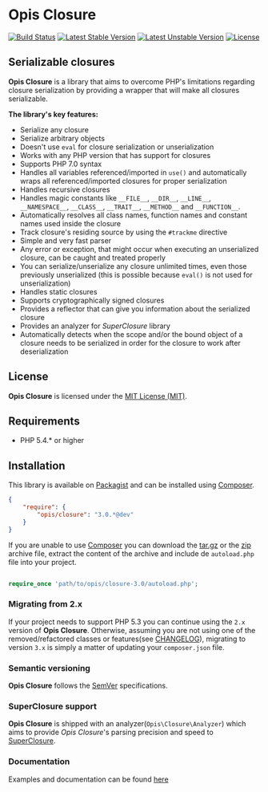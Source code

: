 Opis Closure
====================
[![Build Status](https://travis-ci.org/opis/closure.png)](https://travis-ci.org/opis/closure)
[![Latest Stable Version](https://poser.pugx.org/opis/closure/v/stable.png)](https://packagist.org/packages/opis/closure)
[![Latest Unstable Version](https://poser.pugx.org/opis/closure/v/unstable.png)](https://packagist.org/packages/opis/closure)
[![License](https://poser.pugx.org/opis/closure/license.png)](https://packagist.org/packages/opis/closure)

Serializable closures
---------------------
**Opis Closure** is a library that aims to overcome PHP's limitations regarding closure
serialization by providing a wrapper that will make all closures serializable. 

**The library's key features:**

- Serialize any closure
- Serialize arbitrary objects
- Doesn't use `eval` for closure serialization or unserialization
- Works with any PHP version that has support for closures
- Supports PHP 7.0 syntax
- Handles all variables referenced/imported in `use()` and automatically wraps all referenced/imported closures for
proper serialization
- Handles recursive closures
- Handles magic constants like `__FILE__`, `__DIR__`, `__LINE__`, `__NAMESPACE__`, `__CLASS__`,
`__TRAIT__`, `__METHOD__` and `__FUNCTION__`.
- Automatically resolves all class names, function names and constant names used inside the closure
- Track closure's residing source by using the `#trackme` directive
- Simple and very fast parser
- Any error or exception, that might occur when executing an unserialized closure, can be caught and treated properly
- You can serialize/unserialize any closure unlimited times, even those previously unserialized
(this is possible because `eval()` is not used for unserialization)
- Handles static closures
- Supports cryptographically signed closures
- Provides a reflector that can give you information about the serialized closure
- Provides an analyzer for *SuperClosure* library
- Automatically detects when the scope and/or the bound object of a closure needs to be serialized
in order for the closure to work after deserialization

## License

**Opis Closure** is licensed under the [MIT License (MIT)](http://opensource.org/licenses/MIT). 

## Requirements

* PHP 5.4.* or higher

## Installation

This library is available on [Packagist](https://packagist.org/packages/opis/closure) and can be installed using [Composer](http://getcomposer.org).

```json
{
    "require": {
        "opis/closure": "3.0.*@dev"
    }
}
```

If you are unable to use [Composer](http://getcomposer.org) you can download the
[tar.gz](https://github.com/opis/closure/archive/3.0.tar.gz) or the [zip](https://github.com/opis/closure/archive/3.0.zip)
archive file, extract the content of the archive and include de `autoload.php` file into your project. 

```php

require_once 'path/to/opis/closure-3.0/autoload.php';

```

### Migrating from 2.x

If your project needs to support PHP 5.3 you can continue using the `2.x` version
of **Opis Closure**. Otherwise, assuming you are not using one of the removed/refactored classes or features(see 
[CHANGELOG](https://github.com/opis/closure/blob/master/CHANGELOG.md)), migrating to version `3.x` is simply a matter
of updating your `composer.json` file. 

### Semantic versioning

**Opis Closure** follows the [SemVer](http://semver.org/) specifications.

### SuperClosure support

**Opis Closure** is shipped with an analyzer(`Opis\Closure\Analyzer`) which 
aims to provide *Opis Closure*'s parsing precision and speed to [SuperClosure](https://github.com/jeremeamia/super_closure).

### Documentation

Examples and documentation can be found [here](http://www.opis.io/closure)
